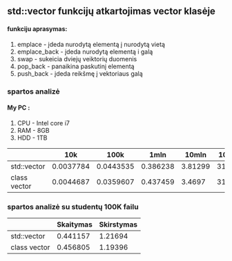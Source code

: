 ## std::vector funkcijų atkartojimas vector klasėje

#### funkciju aprasymas:
1. emplace - įdeda nurodytą elementą į nurodytą vietą
2. emplace_back - įdeda nurodytą elementą i galą
3. swap - sukeicia dviejų veiktorių duomenis
4. pop_back - panaikina paskutinį elementą
5. push_back - įdeda reikšmę į vektoriaus galą

### spartos analizė
#### My PC :
1. CPU - Intel core i7
2. RAM - 8GB
3. HDD - 1TB
 
|            |    10k    |    100k   |   1mln   |   10mln |  100mln |
|------------|-----------|-----------|----------|---------|---------|
|std::vector | 0.0037784 | 0.0443535 | 0.386238 | 3.81299 | 31.8613 |
|class vector| 0.0044687 | 0.0359607 | 0.437459 | 3.4697  | 31.9084 |

### spartos analizė su studentų 100K failu

|            | Skaitymas |Skirstymas |
|------------|-----------|-----------|
|std::vector | 0.441157  |  1.21694  | 
|class vector| 0.456805  |  1.19396  |

